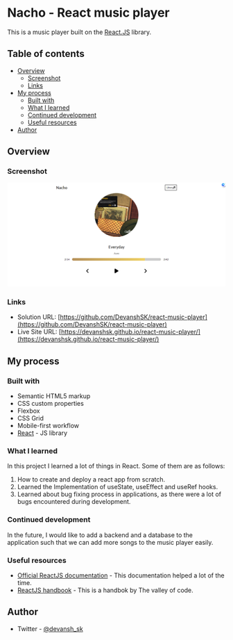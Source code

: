 # Nacho - React music player

This is a music player built on the [React.JS](https://reactjs.org/) library.

## Table of contents

- [Overview](#overview)
  - [Screenshot](#screenshot)
  - [Links](#links)
- [My process](#my-process)
  - [Built with](#built-with)
  - [What I learned](#what-i-learned)
  - [Continued development](#continued-development)
  - [Useful resources](#useful-resources)
- [Author](#author)

## Overview

### Screenshot

![](./screenshots/preview-pc.png)

### Links

- Solution URL: [https://github.com/DevanshSK/react-music-player](https://github.com/DevanshSK/react-music-player)
- Live Site URL: [https://devanshsk.github.io/react-music-player/](https://devanshsk.github.io/react-music-player/)

## My process

### Built with

- Semantic HTML5 markup
- CSS custom properties
- Flexbox
- CSS Grid
- Mobile-first workflow
- [React](https://reactjs.org/) - JS library

### What I learned

In this project I learned a lot of things in React.
Some of them are as follows:

1. How to create and deploy a react app from scratch.
2. Learned the Implementation of useState, useEffect and useRef hooks.
3. Learned about bug fixing process in applications, as there were a lot of bugs encountered during development.

### Continued development

In the future, I would like to add a backend and a database to the application such that we can add more songs to the music player easily.

### Useful resources

- [Official ReactJS documentation](https://reactjs.org/) - This documentation helped a lot of the time.
- [ReactJS handbook](https://thevalleyofcode.com/react/) - This is a handbok by The valley of code.

## Author

- Twitter - [@devansh_sk](https://twitter.com/devansh_sk)
